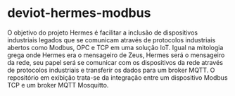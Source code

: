 # deviot-hermes-modbus

O objetivo do projeto Hermes é facilitar a inclusão de dispositivos industriais legados que se comunicam através de protocolos industriais abertos como Modbus, OPC e TCP em uma solução IoT. Igual na mitologia grega onde Hermes era o mensageiro de Zeus, Hermes será o mensageiro da rede, seu papel será se comunicar com os dispositivos da rede através de protocolos industriais e transferir os dados para um broker MQTT.
O repositório em exibição trata-se da integração entre um dispositivo Modbus TCP e um broker MQTT Mosquitto.
